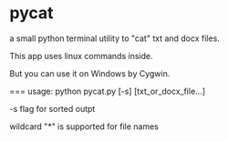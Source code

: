 pycat
=====

a small python terminal utility to "cat" txt and docx files. 

This app uses linux commands inside. 

But you can use it on Windows by Cygwin. 


===
usage:
python pycat.py [-s] [txt_or_docx_file...]

-s flag for sorted outpt 

wildcard "*" is supported for file names 
